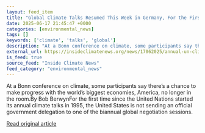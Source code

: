 ```yaml
---
layout: feed_item
title: "Global Climate Talks Resumed This Week in Germany, For the First Time in 30 Years Without the United States"
date: 2025-06-17 21:45:47 +0000
categories: [environmental_news]
tags: []
keywords: ['climate', 'talks', 'global']
description: "At a Bonn conference on climate, some participants say there’s a chance to make progress with the world’s biggest economies, America, no longer in the room"
external_url: https://insideclimatenews.org/news/17062025/annual-un-climate-talks-start-without-united-states/
is_feed: true
source_feed: "Inside Climate News"
feed_category: "environmental_news"
---
```


At a Bonn conference on climate, some participants say there’s a chance to make progress with the world’s biggest economies, America, no longer in the room.By Bob BerwynFor the first time since the United Nations started its annual climate talks in 1995, the United States is not sending an official government delegation to one of the biannual global negotiation sessions.

[Read original article](https://insideclimatenews.org/news/17062025/annual-un-climate-talks-start-without-united-states/)
